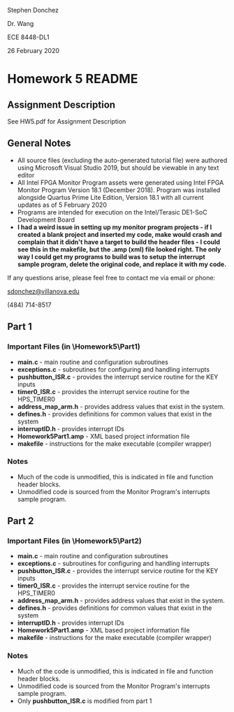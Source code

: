 Stephen Donchez

Dr. Wang

ECE 8448-DL1

26 February 2020

# Homework 5 README

## Assignment Description
See HW5.pdf for Assignment Description

## General Notes
-	All source files (excluding the auto-generated tutorial file) were authored using Microsoft Visual Studio 2019, but should be viewable in any text editor
-	All Intel FPGA Monitor Program assets were generated using Intel FPGA Monitor Program Version 18.1 (December 2018). Program was installed alongside Quartus Prime Lite Edition, Version 18.1 with all current updates as of 5 February 2020
-	Programs are intended for execution on the Intel/Terasic DE1-SoC Development Board
-   __I had a weird issue in setting up my monitor program projects - if I created a blank project and inserted my code, make would crash and complain that it didn't have a target to build the header files - I could see this in the makefile, but the .amp (xml) file looked right. The only way I could get my programs to build was to setup the interrupt sample program, delete the original code, and replace it with my code.__

If any questions arise, please feel free to contact me via email or phone:

sdonchez@villanova.edu

(484) 714-8517

## Part 1

### Important Files (in \Homework5\Part1)
-   __main.c__ - main routine and configuration subroutines
-   __exceptions.c__ - subroutines for configuring and handling interrupts
-   __pushbutton_ISR.c__ - provides the interrupt service routine for the KEY inputs
-   __timer0_ISR.c__ - provides the interrupt service routine for the HPS_TIMER0
-   __address_map_arm.h__ - provides address values that exist in the system.
-   __defines.h__ - provides definitions for common values that exist in the system
-   __interruptID.h__ - provides interrupt IDs
-   __Homework5Part1.amp__ - XML based project information file
-   __makefile__ - instructions for the make executable (compiler wrapper)

### Notes
-    Much of the code is unmodified, this is indicated in file and function header blocks.
-    Unmodified code is sourced from the Monitor Program's interrupts sample program.

## Part 2

### Important Files (in \Homework5\Part2)
-   __main.c__ - main routine and configuration subroutines
-   __exceptions.c__ - subroutines for configuring and handling interrupts
-   __pushbutton_ISR.c__ - provides the interrupt service routine for the KEY inputs
-   __timer0_ISR.c__ - provides the interrupt service routine for the HPS_TIMER0
-   __address_map_arm.h__ - provides address values that exist in the system.
-   __defines.h__ - provides definitions for common values that exist in the system
-   __interruptID.h__ - provides interrupt IDs
-   __Homework5Part1.amp__ - XML based project information file
-   __makefile__ - instructions for the make executable (compiler wrapper)

### Notes
-    Much of the code is unmodified, this is indicated in file and function header blocks.
-    Unmodified code is sourced from the Monitor Program's interrupts sample program.
-    Only __pushbutton_ISR.c__ is modified from part 1